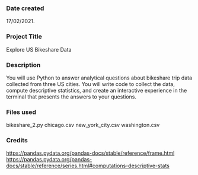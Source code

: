 ### Date created
17/02/2021.

### Project Title
Explore US Bikeshare Data

### Description
You will use Python to answer analytical questions about bikeshare trip data collected from three US cities. You will write code to collect the data, compute descriptive statistics, and create an interactive experience in the terminal that presents the answers to your questions.


### Files used
bikeshare_2.py 
chicago.csv 
new_york_city.csv
washington.csv


### Credits
https://pandas.pydata.org/pandas-docs/stable/reference/frame.html https://pandas.pydata.org/pandas-docs/stable/reference/series.html#computations-descriptive-stats
